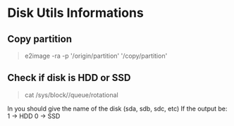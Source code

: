 # Disk Utils Informations

## Copy partition
> e2image -ra -p '/origin/partition' '/copy/partition'

## Check if disk is HDD or SSD
> cat /sys/block/<device>/queue/rotational

In <device> you should give the name of the disk (sda, sdb, sdc, etc)
If the output be:
	1 -> HDD
	0 -> SSD
